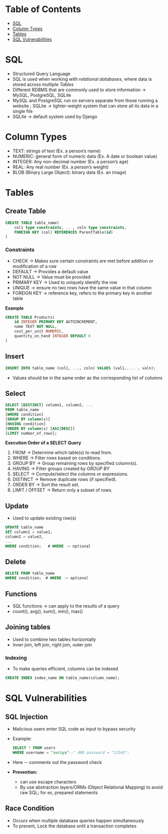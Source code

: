 # Table of Contents

- [SQL](#sql)
- [Column Types](#column-types)
- [Tables](#tables)
- [SQL Vulnerabilities](#sql-vulnerabilities)


# SQL

- Structured Query Language
- SQL is used when working with *relational databases*, where data is stored across multiple *Tables*
- Different RDBMS that are commonly used to store information → MySQL, PostgreSQL, SQLite
- MySQL and PostgreSQL run on servers separate from those running a website ; SQLite → lighter-weight system that can store all its data in a single file
- SQLite → default system used by Django

# Column Types

- TEXT: strings of text (Ex. a person’s name)
- NUMERIC: general form of numeric data (Ex. A date or boolean value)
- INTEGER: Any non-decimal number (Ex. a person’s age)
- REAL: Any real number (Ex. a person’s weight)
- BLOB (Binary Large Object): binary data  (Ex. an image)

# Tables

## Create Table

```sql
CREATE TABLE table_name(
	col1 type constraints, .. , coln type constraints,
	FOREIGN KEY (col) REFERENCES ParentTable(id)
)
```

### Constraints

- CHECK → Makes sure certain constraints are met before addition or modification of a row
- DEFAULT → Provides a default value
- NOT NULL → Value must be provided
- PRIMARY KEY → Used to uniquely identify the row
- UNIQUE → ensure no two rows have the same value in that column
- FOREIGN KEY → reference key, refers to the primary key in another table

**Example**

```sql
CREATE TABLE Products(
	id INTEGER PRIMARY KEY AUTOINCREMENT,
	name TEXT NOT NULL,
	cost_per_unit NUMERIC,
	quantity_on_hand INTEGER DEFAULT 0
)
```

## Insert

```sql
INSERT INTO table_name (col1, ..., coln) VALUES (val1,.... , valn);
```

- Values should be in the same order as the corresponding list of columns

## Select

```sql
SELECT [DISTINCT] column1, column2, ...
FROM table_name
[WHERE condition]
[GROUP BY column(s)]
[HAVING condition]
[ORDER BY column(s) [ASC|DESC]]
[LIMIT number_of_rows];
```

**Execution Order of a SELECT Query**

1. FROM → Determine which table(s) to read from.
2. WHERE → Filter rows based on conditions.
3. GROUP BY → Group remaining rows by specified column(s).
4. HAVING → Filter groups created by *GROUP BY*
5. SELECT → Compute/select the columns or expressions.
6. DISTINCT → Remove duplicate rows (if specified).
7. ORDER BY → Sort the result set.
8. LIMIT / OFFSET → Return only a subset of rows.

## Update

- Used to update existing row(s)

```sql
UPDATE table_name
SET column1 = value1,
column2 = value2,
...
WHERE condition;   # WHERE -> optional
```

## Delete

```sql
DELETE FROM table_name
WHERE condition;  # WHERE -> optional
```

## Functions

- SQL functions → can apply to the results of a query
- count(), avg(), sum(), min(), max()

## Joining tables

- Used to combine two tables horizontally
- Inner join, left join, right join, outer join

### Indexing

- To make queries efficient, columns can be indexed

```sql
CREATE INDEX index_name ON table_name(column_name);
```

# SQL Vulnerabilities

## SQL Injection

- Malicious users enter SQL code as input to bypass security
- Example:
    
    ```sql
    SELECT * FROM users
    WHERE username = "suriya"--" AND password = "12345";
    ```
    
- Here -- comments out the password check
- **Prevention:**
    - can use escape characters
    - By use abstraction layers/ORMs (Object Relational Mapping) to avoid raw SQL; for ex, prepared statements

## Race Condition

- Occurs when multiple database queries happen simultaneously
- To prevent, Lock the database until a transaction completes
